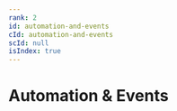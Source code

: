 ```yaml
---
rank: 2
id: automation-and-events
cId: automation-and-events
scId: null
isIndex: true
---
```


# Automation & Events

